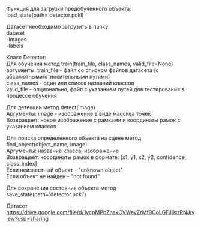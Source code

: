 Функция для загрузки предобученного объекта: load_state(path='detector.pckl)

Датасет необходимо загрузить в папку: \
dataset\
-images\
-labels

Класс Detector:\
  Для обучения метод train(train_file, class_names, valid_file=None)\
  аргументы: train_file - файл со списком файлов датасета (с абсолютными/относительными путями)\
             class_names - один или список названий классов\
             valid_file - опционально, файл с указанием путей для тестирования в процессе обучения
             
  Для детекции метод detect(image)\
  Аргументы: image - изображение в виде массива точек\
  Возвращает: новое изображение с рамками и координаты рамок с указанием классов
  
  Для поиска определенного объекта на сцене метод find_object(object_name, image)\
  Аргументы: название класса, изображение\
  Возвращает: координаты рамок в формате: [x1, y1, x2, y2, confidence, class_index]\
        Если неизвестный объект - "unknown object"\
        Если объект не найден - "not found"
        
  Для сохранения состояния объекта метод save_state(path='detector.pckl') 

Датасет https://drive.google.com/file/d/1ycpMPbZnskCVWeyZrMf9CoLGFJ9xrRNJ/view?usp=sharing

